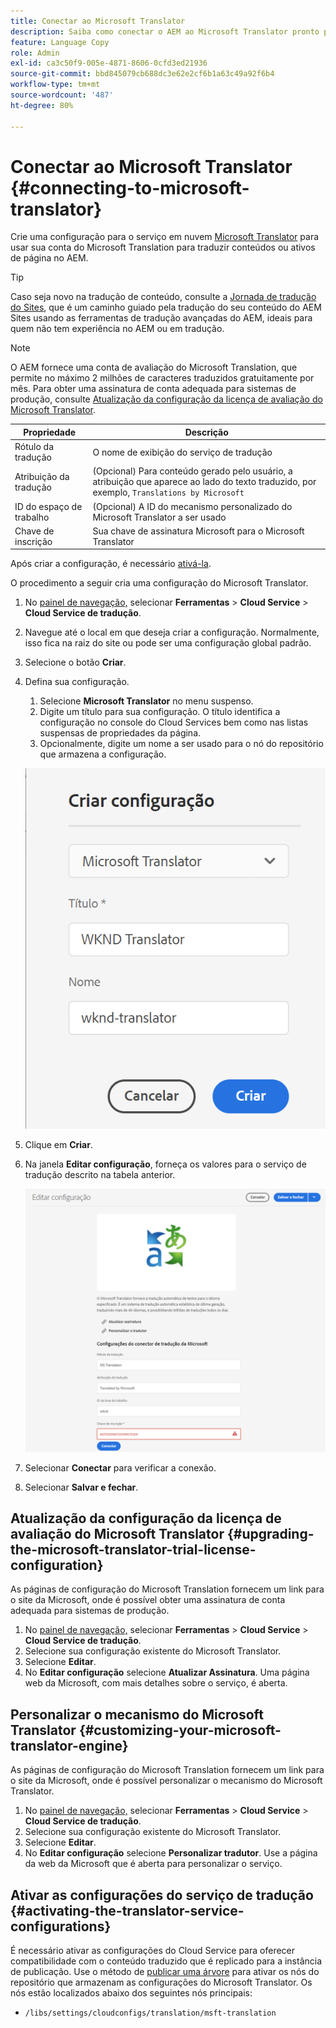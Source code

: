 ```yaml
---
title: Conectar ao Microsoft Translator
description: Saiba como conectar o AEM ao Microsoft Translator pronto para uso para automatizar seu fluxo de trabalho de tradução.
feature: Language Copy
role: Admin
exl-id: ca3c50f9-005e-4871-8606-0cfd3ed21936
source-git-commit: bbd845079cb688dc3e62e2cf6b1a63c49a92f6b4
workflow-type: tm+mt
source-wordcount: '487'
ht-degree: 80%

---
```


# Conectar ao Microsoft Translator {#connecting-to-microsoft-translator}

Crie uma configuração para o serviço em nuvem [Microsoft Translator](https://www.microsoft.com/pt-br/translator/business/) para usar sua conta do Microsoft Translation para traduzir conteúdos ou ativos de página no AEM.

>[!TIP]
>
>Caso seja novo na tradução de conteúdo, consulte a [Jornada de tradução do Sites](/help/journey-sites/translation/overview.md), que é um caminho guiado pela tradução do seu conteúdo do AEM Sites usando as ferramentas de tradução avançadas do AEM, ideais para quem não tem experiência no AEM ou em tradução.

>[!NOTE]
>
>O AEM fornece uma conta de avaliação do Microsoft Translation, que permite no máximo 2 milhões de caracteres traduzidos gratuitamente por mês. Para obter uma assinatura de conta adequada para sistemas de produção, consulte [Atualização da configuração da licença de avaliação do Microsoft Translator](#upgrading-the-microsoft-translator-trial-license-configuration).

| Propriedade | Descrição |
|---|---|
| Rótulo da tradução | O nome de exibição do serviço de tradução |
| Atribuição da tradução | (Opcional) Para conteúdo gerado pelo usuário, a atribuição que aparece ao lado do texto traduzido, por exemplo, `Translations by Microsoft` |
| ID do espaço de trabalho | (Opcional) A ID do mecanismo personalizado do Microsoft Translator a ser usado |
| Chave de inscrição | Sua chave de assinatura Microsoft para o Microsoft Translator |

Após criar a configuração, é necessário [ativá-la](#activating-the-translator-service-configurations).

O procedimento a seguir cria uma configuração do Microsoft Translator.

1. No [painel de navegação,](/help/sites-cloud/authoring/basic-handling.md#first-steps) selecionar **Ferramentas** > **Cloud Service** > **Cloud Service de tradução**.
1. Navegue até o local em que deseja criar a configuração. Normalmente, isso fica na raiz do site ou pode ser uma configuração global padrão.
1. Selecione o botão **Criar**.
1. Defina sua configuração.
   1. Selecione **Microsoft Translator** no menu suspenso.
   1. Digite um título para sua configuração. O título identifica a configuração no console do Cloud Services bem como nas listas suspensas de propriedades da página.
   1. Opcionalmente, digite um nome a ser usado para o nó do repositório que armazena a configuração.

   ![Criar configuração de tradução](../assets/create-translation-config.png)

1. Clique em **Criar**.
1. Na janela **Editar configuração**, forneça os valores para o serviço de tradução descrito na tabela anterior.

   ![Editar configuração de tradução](../assets/edit-translation-config.png)

1. Selecionar **Conectar** para verificar a conexão.
1. Selecionar **Salvar e fechar**.

## Atualização da configuração da licença de avaliação do Microsoft Translator {#upgrading-the-microsoft-translator-trial-license-configuration}

As páginas de configuração do Microsoft Translation fornecem um link para o site da Microsoft, onde é possível obter uma assinatura de conta adequada para sistemas de produção.

1. No [painel de navegação,](/help/sites-cloud/authoring/basic-handling.md#first-steps) selecionar **Ferramentas** > **Cloud Service** > **Cloud Service de tradução**.
1. Selecione sua configuração existente do Microsoft Translator.
1. Selecione **Editar**.
1. No **Editar configuração** selecione **Atualizar Assinatura**. Uma página web da Microsoft, com mais detalhes sobre o serviço, é aberta.

## Personalizar o mecanismo do Microsoft Translator {#customizing-your-microsoft-translator-engine}

As páginas de configuração do Microsoft Translation fornecem um link para o site da Microsoft, onde é possível personalizar o mecanismo do Microsoft Translator.

1. No [painel de navegação,](/help/sites-cloud/authoring/basic-handling.md#first-steps) selecionar **Ferramentas** > **Cloud Service** > **Cloud Service de tradução**.
1. Selecione sua configuração existente do Microsoft Translator.
1. Selecione **Editar**.
1. No **Editar configuração** selecione **Personalizar tradutor**. Use a página da web da Microsoft que é aberta para personalizar o serviço.

## Ativar as configurações do serviço de tradução {#activating-the-translator-service-configurations}

É necessário ativar as configurações do Cloud Service para oferecer compatibilidade com o conteúdo traduzido que é replicado para a instância de publicação. Use o método de [publicar uma árvore](/help/sites-cloud/authoring/sites-console/publishing-pages.md#publishing-and-unpublishing-a-tree) para ativar os nós do repositório que armazenam as configurações do Microsoft Translator. Os nós estão localizados abaixo dos seguintes nós principais:

* `/libs/settings/cloudconfigs/translation/msft-translation`
